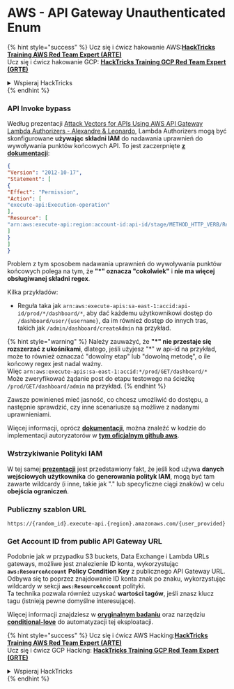 # AWS - API Gateway Unauthenticated Enum

{% hint style="success" %}
Ucz się i ćwicz hakowanie AWS:<img src="/.gitbook/assets/image.png" alt="" data-size="line">[**HackTricks Training AWS Red Team Expert (ARTE)**](https://training.hacktricks.xyz/courses/arte)<img src="/.gitbook/assets/image.png" alt="" data-size="line">\
Ucz się i ćwicz hakowanie GCP: <img src="/.gitbook/assets/image (2).png" alt="" data-size="line">[**HackTricks Training GCP Red Team Expert (GRTE)**<img src="/.gitbook/assets/image (2).png" alt="" data-size="line">](https://training.hacktricks.xyz/courses/grte)

<details>

<summary>Wspieraj HackTricks</summary>

* Sprawdź [**plany subskrypcji**](https://github.com/sponsors/carlospolop)!
* **Dołącz do** 💬 [**grupy Discord**](https://discord.gg/hRep4RUj7f) lub [**grupy telegram**](https://t.me/peass) lub **śledź** nas na **Twitterze** 🐦 [**@hacktricks\_live**](https://twitter.com/hacktricks\_live)**.**
* **Dziel się trikami hakerskimi, przesyłając PR-y do** [**HackTricks**](https://github.com/carlospolop/hacktricks) i [**HackTricks Cloud**](https://github.com/carlospolop/hacktricks-cloud) repozytoriów na githubie.

</details>
{% endhint %}

### API Invoke bypass

Według prezentacji [Attack Vectors for APIs Using AWS API Gateway Lambda Authorizers - Alexandre & Leonardo](https://www.youtube.com/watch?v=bsPKk7WDOnE), Lambda Authorizers mogą być skonfigurowane **używając składni IAM** do nadawania uprawnień do wywoływania punktów końcowych API. To jest zaczerpnięte [**z dokumentacji**](https://docs.aws.amazon.com/apigateway/latest/developerguide/api-gateway-control-access-using-iam-policies-to-invoke-api.html):
```json
{
"Version": "2012-10-17",
"Statement": [
{
"Effect": "Permission",
"Action": [
"execute-api:Execution-operation"
],
"Resource": [
"arn:aws:execute-api:region:account-id:api-id/stage/METHOD_HTTP_VERB/Resource-path"
]
}
]
}
```
Problem z tym sposobem nadawania uprawnień do wywoływania punktów końcowych polega na tym, że **"\*" oznacza "cokolwiek"** i **nie ma więcej obsługiwanej składni regex**.

Kilka przykładów:

* Reguła taka jak `arn:aws:execute-apis:sa-east-1:accid:api-id/prod/*/dashboard/*`, aby dać każdemu użytkownikowi dostęp do `/dashboard/user/{username}`, da im również dostęp do innych tras, takich jak `/admin/dashboard/createAdmin` na przykład.

{% hint style="warning" %}
Należy zauważyć, że **"\*" nie przestaje się rozszerzać z ukośnikami**, dlatego, jeśli użyjesz "\*" w api-id na przykład, może to również oznaczać "dowolny etap" lub "dowolną metodę", o ile końcowy regex jest nadal ważny.\
Więc `arn:aws:execute-apis:sa-east-1:accid:*/prod/GET/dashboard/*`\
Może zweryfikować żądanie post do etapu testowego na ścieżkę `/prod/GET/dashboard/admin` na przykład.
{% endhint %}

Zawsze powinieneś mieć jasność, co chcesz umożliwić do dostępu, a następnie sprawdzić, czy inne scenariusze są możliwe z nadanymi uprawnieniami.

Więcej informacji, oprócz [**dokumentacji**](https://docs.aws.amazon.com/apigateway/latest/developerguide/api-gateway-control-access-using-iam-policies-to-invoke-api.html), można znaleźć w kodzie do implementacji autoryzatorów w [**tym oficjalnym github aws**](https://github.com/awslabs/aws-apigateway-lambda-authorizer-blueprints/tree/master/blueprints).

### Wstrzykiwanie Polityki IAM

W tej samej [**prezentacji**](https://www.youtube.com/watch?v=bsPKk7WDOnE) jest przedstawiony fakt, że jeśli kod używa **danych wejściowych użytkownika** do **generowania polityk IAM**, mogą być tam zawarte wildcardy (i inne, takie jak "." lub specyficzne ciągi znaków) w celu **obejścia ograniczeń**.

### Publiczny szablon URL
```
https://{random_id}.execute-api.{region}.amazonaws.com/{user_provided}
```
### Get Account ID from public API Gateway URL

Podobnie jak w przypadku S3 buckets, Data Exchange i Lambda URLs gateways, możliwe jest znalezienie ID konta, wykorzystując **`aws:ResourceAccount`** **Policy Condition Key** z publicznego API Gateway URL. Odbywa się to poprzez znajdowanie ID konta znak po znaku, wykorzystując wildcardy w sekcji **`aws:ResourceAccount`** polityki.\
Ta technika pozwala również uzyskać **wartości tagów**, jeśli znasz klucz tagu (istnieją pewne domyślne interesujące).

Więcej informacji znajdziesz w [**oryginalnym badaniu**](https://blog.plerion.com/conditional-love-for-aws-metadata-enumeration/) oraz narzędziu [**conditional-love**](https://github.com/plerionhq/conditional-love/) do automatyzacji tej eksploatacji.

{% hint style="success" %}
Ucz się i ćwicz AWS Hacking:<img src="/.gitbook/assets/image.png" alt="" data-size="line">[**HackTricks Training AWS Red Team Expert (ARTE)**](https://training.hacktricks.xyz/courses/arte)<img src="/.gitbook/assets/image.png" alt="" data-size="line">\
Ucz się i ćwicz GCP Hacking: <img src="/.gitbook/assets/image (2).png" alt="" data-size="line">[**HackTricks Training GCP Red Team Expert (GRTE)**<img src="/.gitbook/assets/image (2).png" alt="" data-size="line">](https://training.hacktricks.xyz/courses/grte)

<details>

<summary>Wspieraj HackTricks</summary>

* Sprawdź [**plany subskrypcji**](https://github.com/sponsors/carlospolop)!
* **Dołącz do** 💬 [**grupy Discord**](https://discord.gg/hRep4RUj7f) lub [**grupy telegram**](https://t.me/peass) lub **śledź** nas na **Twitterze** 🐦 [**@hacktricks\_live**](https://twitter.com/hacktricks\_live)**.**
* **Dziel się trikami hakerskimi, przesyłając PR-y do** [**HackTricks**](https://github.com/carlospolop/hacktricks) i [**HackTricks Cloud**](https://github.com/carlospolop/hacktricks-cloud) repozytoriów na githubie.

</details>
{% endhint %}
